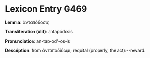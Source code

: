 # Lexicon Entry G469

**Lemma**: ἀνταπόδοσις

**Transliteration (xlit)**: antapódosis

**Pronunciation**: an-tap-od'-os-is

**Description**:
from ἀνταποδίδωμι; requital (properly, the act):--reward.
